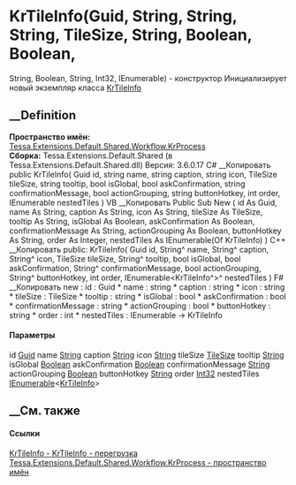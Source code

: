 # KrTileInfo(Guid, String, String, String, TileSize, String, Boolean, Boolean,
String, Boolean, String, Int32, IEnumerable<KrTileInfo>) - конструктор
Инициализирует новый экземпляр класса
[KrTileInfo](T_Tessa_Extensions_Default_Shared_Workflow_KrProcess_KrTileInfo.htm)
##  __Definition
 **Пространство имён:**
[Tessa.Extensions.Default.Shared.Workflow.KrProcess](N_Tessa_Extensions_Default_Shared_Workflow_KrProcess.htm)  
 **Сборка:** Tessa.Extensions.Default.Shared (в
Tessa.Extensions.Default.Shared.dll) Версия: 3.6.0.17
C# __Копировать
     public KrTileInfo(
    	Guid id,
    	string name,
    	string caption,
    	string icon,
    	TileSize tileSize,
    	string tooltip,
    	bool isGlobal,
    	bool askConfirmation,
    	string confirmationMessage,
    	bool actionGrouping,
    	string buttonHotkey,
    	int order,
    	IEnumerable<KrTileInfo> nestedTiles
    )
VB __Копировать
     Public Sub New ( 
    	id As Guid,
    	name As String,
    	caption As String,
    	icon As String,
    	tileSize As TileSize,
    	tooltip As String,
    	isGlobal As Boolean,
    	askConfirmation As Boolean,
    	confirmationMessage As String,
    	actionGrouping As Boolean,
    	buttonHotkey As String,
    	order As Integer,
    	nestedTiles As IEnumerable(Of KrTileInfo)
    )
C++ __Копировать
     public:
    KrTileInfo(
    	Guid id, 
    	String^ name, 
    	String^ caption, 
    	String^ icon, 
    	TileSize tileSize, 
    	String^ tooltip, 
    	bool isGlobal, 
    	bool askConfirmation, 
    	String^ confirmationMessage, 
    	bool actionGrouping, 
    	String^ buttonHotkey, 
    	int order, 
    	IEnumerable<KrTileInfo^>^ nestedTiles
    )
F# __Копировать
     new : 
            id : Guid * 
            name : string * 
            caption : string * 
            icon : string * 
            tileSize : TileSize * 
            tooltip : string * 
            isGlobal : bool * 
            askConfirmation : bool * 
            confirmationMessage : string * 
            actionGrouping : bool * 
            buttonHotkey : string * 
            order : int * 
            nestedTiles : IEnumerable<KrTileInfo> -> KrTileInfo
#### Параметры
id [Guid](https://learn.microsoft.com/dotnet/api/system.guid)
name [String](https://learn.microsoft.com/dotnet/api/system.string)
caption [String](https://learn.microsoft.com/dotnet/api/system.string)
icon [String](https://learn.microsoft.com/dotnet/api/system.string)
tileSize [TileSize](T_Tessa_Platform_TileSize.htm)
tooltip [String](https://learn.microsoft.com/dotnet/api/system.string)
isGlobal [Boolean](https://learn.microsoft.com/dotnet/api/system.boolean)
askConfirmation
[Boolean](https://learn.microsoft.com/dotnet/api/system.boolean)
confirmationMessage
[String](https://learn.microsoft.com/dotnet/api/system.string)
actionGrouping
[Boolean](https://learn.microsoft.com/dotnet/api/system.boolean)
buttonHotkey [String](https://learn.microsoft.com/dotnet/api/system.string)
order [Int32](https://learn.microsoft.com/dotnet/api/system.int32)
nestedTiles
[IEnumerable](https://learn.microsoft.com/dotnet/api/system.collections.generic.ienumerable-1)<[KrTileInfo](T_Tessa_Extensions_Default_Shared_Workflow_KrProcess_KrTileInfo.htm)>
## __См. также
#### Ссылки
[KrTileInfo -
](T_Tessa_Extensions_Default_Shared_Workflow_KrProcess_KrTileInfo.htm)
[KrTileInfo -
перегрузка](Overload_Tessa_Extensions_Default_Shared_Workflow_KrProcess_KrTileInfo__ctor.htm)
[Tessa.Extensions.Default.Shared.Workflow.KrProcess - пространство
имён](N_Tessa_Extensions_Default_Shared_Workflow_KrProcess.htm)
